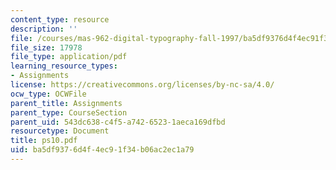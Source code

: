 ```yaml
---
content_type: resource
description: ''
file: /courses/mas-962-digital-typography-fall-1997/ba5df9376d4f4ec91f34b06ac2ec1a79_ps10.pdf
file_size: 17978
file_type: application/pdf
learning_resource_types:
- Assignments
license: https://creativecommons.org/licenses/by-nc-sa/4.0/
ocw_type: OCWFile
parent_title: Assignments
parent_type: CourseSection
parent_uid: 543dc638-c4f5-a742-6523-1aeca169dfbd
resourcetype: Document
title: ps10.pdf
uid: ba5df937-6d4f-4ec9-1f34-b06ac2ec1a79
---
```

